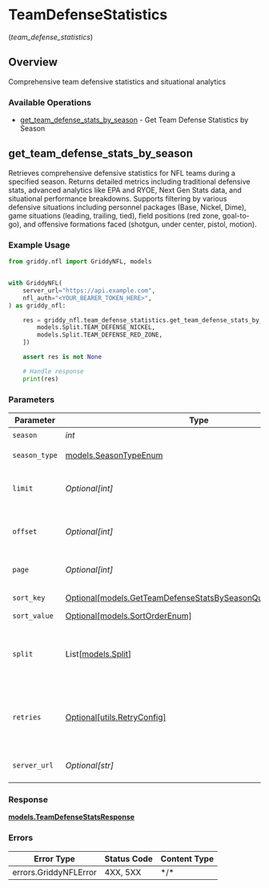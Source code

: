 # TeamDefenseStatistics
(*team_defense_statistics*)

## Overview

Comprehensive team defensive statistics and situational analytics

### Available Operations

* [get_team_defense_stats_by_season](#get_team_defense_stats_by_season) - Get Team Defense Statistics by Season

## get_team_defense_stats_by_season

Retrieves comprehensive defensive statistics for NFL teams during a specified season. Returns detailed metrics including traditional defensive stats, advanced analytics like EPA and RYOE, Next Gen Stats data, and situational performance breakdowns. Supports filtering by various defensive situations including personnel packages (Base, Nickel, Dime), game situations (leading, trailing, tied), field positions (red zone, goal-to-go), and offensive formations faced (shotgun, under center, pistol, motion).

### Example Usage

<!-- UsageSnippet language="python" operationID="getTeamDefenseStatsBySeason" method="get" path="/api/secured/stats/team-defense/overview/season" -->
```python
from griddy.nfl import GriddyNFL, models


with GriddyNFL(
    server_url="https://api.example.com",
    nfl_auth="<YOUR_BEARER_TOKEN_HERE>",
) as griddy_nfl:

    res = griddy_nfl.team_defense_statistics.get_team_defense_stats_by_season(season=2025, season_type=models.SeasonTypeEnum.REG, limit=35, offset=0, page=1, sort_key=models.GetTeamDefenseStatsBySeasonQueryParamSortKey.YPG, sort_value=models.SortOrderEnum.DESC, split=[
        models.Split.TEAM_DEFENSE_NICKEL,
        models.Split.TEAM_DEFENSE_RED_ZONE,
    ])

    assert res is not None

    # Handle response
    print(res)

```

### Parameters

| Parameter                                                                                                                     | Type                                                                                                                          | Required                                                                                                                      | Description                                                                                                                   | Example                                                                                                                       |
| ----------------------------------------------------------------------------------------------------------------------------- | ----------------------------------------------------------------------------------------------------------------------------- | ----------------------------------------------------------------------------------------------------------------------------- | ----------------------------------------------------------------------------------------------------------------------------- | ----------------------------------------------------------------------------------------------------------------------------- |
| `season`                                                                                                                      | *int*                                                                                                                         | :heavy_check_mark:                                                                                                            | Season year                                                                                                                   | 2025                                                                                                                          |
| `season_type`                                                                                                                 | [models.SeasonTypeEnum](../../models/seasontypeenum.md)                                                                       | :heavy_check_mark:                                                                                                            | Type of season                                                                                                                | REG                                                                                                                           |
| `limit`                                                                                                                       | *Optional[int]*                                                                                                               | :heavy_minus_sign:                                                                                                            | Maximum number of teams to return                                                                                             | 35                                                                                                                            |
| `offset`                                                                                                                      | *Optional[int]*                                                                                                               | :heavy_minus_sign:                                                                                                            | Number of records to skip for pagination                                                                                      | 0                                                                                                                             |
| `page`                                                                                                                        | *Optional[int]*                                                                                                               | :heavy_minus_sign:                                                                                                            | Page number for pagination                                                                                                    | 1                                                                                                                             |
| `sort_key`                                                                                                                    | [Optional[models.GetTeamDefenseStatsBySeasonQueryParamSortKey]](../../models/getteamdefensestatsbyseasonqueryparamsortkey.md) | :heavy_minus_sign:                                                                                                            | Field to sort by                                                                                                              | ypg                                                                                                                           |
| `sort_value`                                                                                                                  | [Optional[models.SortOrderEnum]](../../models/sortorderenum.md)                                                               | :heavy_minus_sign:                                                                                                            | Sort direction                                                                                                                | DESC                                                                                                                          |
| `split`                                                                                                                       | List[[models.Split](../../models/split.md)]                                                                                   | :heavy_minus_sign:                                                                                                            | Defensive situation splits to filter by (supports multiple values)                                                            | [<br/>"TEAM_DEFENSE_NICKEL",<br/>"TEAM_DEFENSE_RED_ZONE"<br/>]                                                                |
| `retries`                                                                                                                     | [Optional[utils.RetryConfig]](../../models/utils/retryconfig.md)                                                              | :heavy_minus_sign:                                                                                                            | Configuration to override the default retry behavior of the client.                                                           |                                                                                                                               |
| `server_url`                                                                                                                  | *Optional[str]*                                                                                                               | :heavy_minus_sign:                                                                                                            | An optional server URL to use.                                                                                                | http://localhost:8080                                                                                                         |

### Response

**[models.TeamDefenseStatsResponse](../../models/teamdefensestatsresponse.md)**

### Errors

| Error Type            | Status Code           | Content Type          |
| --------------------- | --------------------- | --------------------- |
| errors.GriddyNFLError | 4XX, 5XX              | \*/\*                 |